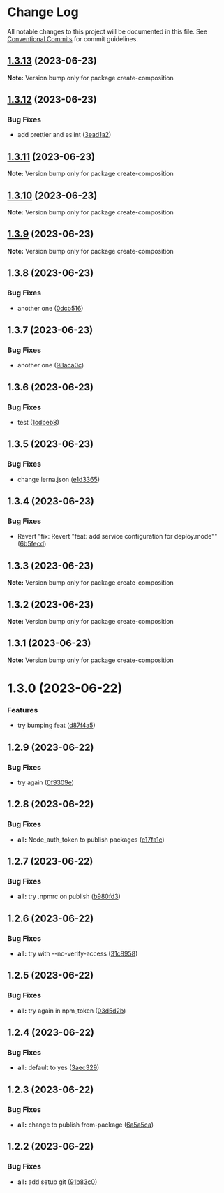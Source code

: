 # Change Log

All notable changes to this project will be documented in this file.
See [Conventional Commits](https://conventionalcommits.org) for commit guidelines.

## [1.3.13](https://github.com/flamestro/compose-as-code/compare/create-composition@1.3.12...create-composition@1.3.13) (2023-06-23)

**Note:** Version bump only for package create-composition





## [1.3.12](https://github.com/flamestro/compose-as-code/compare/create-composition@1.3.11...create-composition@1.3.12) (2023-06-23)


### Bug Fixes

* add prettier and eslint ([3ead1a2](https://github.com/flamestro/compose-as-code/commit/3ead1a29cf49e50a9beb7968c439e82af22b3a88))





## [1.3.11](https://github.com/flamestro/compose-as-code/compare/create-composition@1.3.10...create-composition@1.3.11) (2023-06-23)

**Note:** Version bump only for package create-composition





## [1.3.10](https://github.com/flamestro/compose-as-code/compare/create-composition@1.3.9...create-composition@1.3.10) (2023-06-23)

**Note:** Version bump only for package create-composition





## [1.3.9](https://github.com/flamestro/compose-as-code/compare/create-composition@1.3.8...create-composition@1.3.9) (2023-06-23)

**Note:** Version bump only for package create-composition





## 1.3.8 (2023-06-23)


### Bug Fixes

* another one ([0dcb516](https://github.com/flamestro/compose-as-code/commit/0dcb516fa37cace16abc2e9db6f1268329bf3318))





## 1.3.7 (2023-06-23)


### Bug Fixes

* another one ([98aca0c](https://github.com/flamestro/compose-as-code/commit/98aca0cec33fc9677214e8df4c43ba2294442707))





## 1.3.6 (2023-06-23)


### Bug Fixes

* test ([1cdbeb8](https://github.com/flamestro/compose-as-code/commit/1cdbeb8940e30ff4012b19dc0c342483460e6521))





## 1.3.5 (2023-06-23)


### Bug Fixes

* change lerna.json ([e1d3365](https://github.com/flamestro/compose-as-code/commit/e1d336548f37af2d67f37328ac7bb1dc7bf31778))





## 1.3.4 (2023-06-23)


### Bug Fixes

* Revert "fix: Revert "feat: add service configuration for deploy.mode"" ([6b5fecd](https://github.com/flamestro/compose-as-code/commit/6b5fecda05ef2d54658434cd88bf6a5be0a9791c))





## 1.3.3 (2023-06-23)

**Note:** Version bump only for package create-composition





## 1.3.2 (2023-06-23)

**Note:** Version bump only for package create-composition





## 1.3.1 (2023-06-23)

**Note:** Version bump only for package create-composition





# 1.3.0 (2023-06-22)


### Features

* try bumping feat ([d87f4a5](https://github.com/flamestro/compose-as-code/commit/d87f4a599285dbcb666f4ff0570f88446e32b0ba))





## 1.2.9 (2023-06-22)


### Bug Fixes

* try again ([0f9309e](https://github.com/flamestro/compose-as-code/commit/0f9309e46f146466ad0287241054659fd13bda9c))





## 1.2.8 (2023-06-22)


### Bug Fixes

* **all:** Node_auth_token to publish packages ([e17fa1c](https://github.com/flamestro/compose-as-code/commit/e17fa1cf13e13c5f9cc17ac5d8fcae79756b5f5d))





## 1.2.7 (2023-06-22)


### Bug Fixes

* **all:** try .npmrc on publish ([b980fd3](https://github.com/flamestro/compose-as-code/commit/b980fd3b5a4c2be85b6b11dc9d4ed2ed3740afc7))





## 1.2.6 (2023-06-22)


### Bug Fixes

* **all:** try with --no-verify-access ([31c8958](https://github.com/flamestro/compose-as-code/commit/31c89585bef432e594a924e25627d9f602453d91))





## 1.2.5 (2023-06-22)


### Bug Fixes

* **all:** try again in npm_token ([03d5d2b](https://github.com/flamestro/compose-as-code/commit/03d5d2b5ab8bb45aa824404ddd01b9e4e62ac6ac))





## 1.2.4 (2023-06-22)


### Bug Fixes

* **all:** default to yes ([3aec329](https://github.com/flamestro/compose-as-code/commit/3aec3290a4ab7861405beeee3a8cfc03b0a5b522))





## 1.2.3 (2023-06-22)


### Bug Fixes

* **all:** change to publish from-package ([6a5a5ca](https://github.com/flamestro/compose-as-code/commit/6a5a5ca0ee574a18e2d84d352156ba03e4e90028))





## 1.2.2 (2023-06-22)


### Bug Fixes

* **all:** add setup git ([91b83c0](https://github.com/flamestro/compose-as-code/commit/91b83c0d60243f331ca0e201c74895f80e9e639a))
